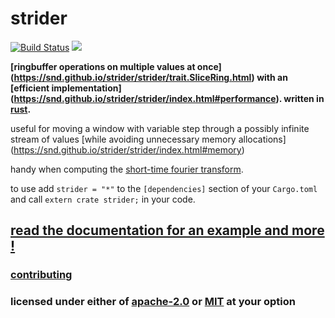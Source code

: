 # strider

[![Build Status](https://travis-ci.org/snd/strider.svg?branch=master)](https://travis-ci.org/snd/strider/branches)
[![](https://meritbadge.herokuapp.com/strider)](https://crates.io/crates/strider)

**[ringbuffer operations on multiple values at once]
(https://snd.github.io/strider/strider/trait.SliceRing.html)
with an
[efficient implementation]
(https://snd.github.io/strider/strider/index.html#performance).
written in [rust](https://www.rust-lang.org/).**

useful for moving a window with variable step
through a possibly infinite
stream of values
[while avoiding unnecessary memory allocations]
(https://snd.github.io/strider/strider/index.html#memory)

handy when computing the [short-time fourier transform](https://en.wikipedia.org/wiki/Short-time_Fourier_transform).

to use add `strider = "*"`
to the `[dependencies]` section of your `Cargo.toml` and call `extern crate strider;` in your code.

## [read the documentation for an example and more !](https://snd.github.io/strider/strider/index.html)

### [contributing](contributing.md)

### licensed under either of [apache-2.0](LICENSE-APACHE) or [MIT](LICENSE-MIT) at your option
